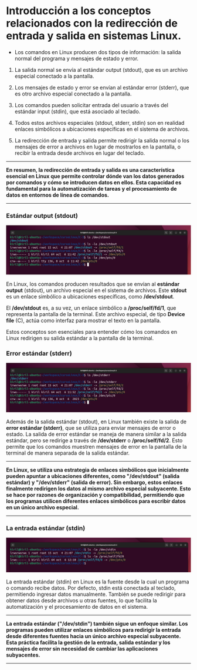  # Introducción a los conceptos relacionados con la redirección de entrada y salida en sistemas Linux.

* Los comandos en Linux producen dos tipos de información: la salida normal del programa y mensajes de estado y error.

1. La salida normal se envía al estándar output (stdout), que es un archivo especial conectado a la pantalla.

2. Los mensajes de estado y error se envían al estándar error (stderr), que es otro archivo especial conectado a la pantalla.

3. Los comandos pueden solicitar entrada del usuario a través del estándar input (stdin), que está asociado al teclado.

4. Todos estos archivos especiales (stdout, stderr, stdin) son en realidad enlaces simbólicos a ubicaciones específicas en el sistema de archivos.

5. La redirección de entrada y salida permite redirigir la salida normal o los mensajes de error a archivos en lugar de mostrarlos en la pantalla, o recibir la entrada desde archivos en lugar del teclado.

***

**En resumen, la redirección de entrada y salida es una característica esencial en Linux que permite controlar dónde van los datos generados por comandos y cómo se introducen datos en ellos. Esta capacidad es fundamental para la automatización de tareas y el procesamiento de datos en entornos de línea de comandos.**

***


### Estándar output (stdout)

![estandar output](/img/701-estandar-output.png)

En Linux, los comandos producen resultados que se envían al **estándar output** (stdout), un archivo especial en el sistema de archivos. Este **stdout** es un enlace simbólico a ubicaciones específicas, como **/dev/stdout**.

El **/dev/stdout** es, a su vez, un enlace simbólico a **/proc/self/fd/1**, que representa la pantalla de la terminal. Este archivo especial, de tipo **Device file** (C), actúa como interfaz para mostrar el texto en la pantalla.

Estos conceptos son esenciales para entender cómo los comandos en Linux redirigen su salida estándar a la pantalla de la terminal.

### Error estándar (stderr)

![error estandar](/img/607-eror-estandar.png)

Además de la salida estándar (stdout), en Linux también existe la salida de **error estándar (stderr)**, que se utiliza para enviar mensajes de error o estado. La salida de error estándar se maneja de manera similar a la salida estándar, pero se redirige a través de **/dev/stderr** o **/proc/self/fd/2**. Esto permite que los comandos muestren mensajes de error en la pantalla de la terminal de manera separada de la salida estándar.

***

**En Linux, se utiliza una estrategia de enlaces simbólicos que inicialmente pueden apuntar a ubicaciones diferentes, como "/dev/stdout" (salida estándar) y "/dev/stderr" (salida de error). Sin embargo, estos enlaces finalmente redirigen los datos al mismo archivo especial subyacente. Esto se hace por razones de organización y compatibilidad, permitiendo que los programas utilicen diferentes enlaces simbólicos para escribir datos en un único archivo especial.**

***

### La entrada estándar (stdin) 

![la entrada estandar](/img/701-la-entrada-estandar.png)

La entrada estándar (stdin) en Linux es la fuente desde la cual un programa o comando recibe datos. Por defecto, stdin está conectada al teclado, permitiendo ingresar datos manualmente. También se puede redirigir para obtener datos desde archivos u otras fuentes, lo que facilita la automatización y el procesamiento de datos en el sistema.

***

**La entrada estándar ("/dev/stdin") también sigue un enfoque similar. Los programas pueden utilizar enlaces simbólicos para redirigir la entrada desde diferentes fuentes hacia un único archivo especial subyacente. Esta práctica facilita la gestión de la entrada, salida estándar y los mensajes de error sin necesidad de cambiar las aplicaciones subyacentes.**

***

